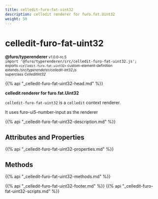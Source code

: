 ```yaml
---
title: celledit-furo-fat-uint32
description: celledit renderer for furo.fat.Uint32
weight: 50
---
```


# celledit-furo-fat-uint32
**@furo/typerenderer** <small>v1.0.0-rc.5</small>
<br>`import '@furo/typerenderer/src/celledit-furo-fat-uint32.js';`<small>
<br>exports `<celledit-furo-fat-uint32>` custom-element-definition
<br>extends */src/typerenderer/celledit-int32.js*
<br>superclass *CelleditInt32*</small>

{{% api "_celledit-furo-fat-uint32-head.md" %}}

**celledit renderer for furo.fat.Uint32**

`celledit-furo-fat-uint32` is a `celledit` context renderer.

It uses furo-ui5-number-input as the renderer

{{% api "_celledit-furo-fat-uint32-description.md" %}}


## Attributes and Properties
{{% api "_celledit-furo-fat-uint32-properties.md" %}}



## Methods
{{% api "_celledit-furo-fat-uint32-methods.md" %}}





{{% api "_celledit-furo-fat-uint32-footer.md" %}}
{{% api "_celledit-furo-fat-uint32-scripts.md" %}}

